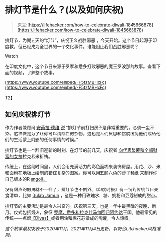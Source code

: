 # 排灯节是什么？(以及如何庆祝)

> 原文:[https://lifehacker.com/how-to-celebrate-diwali-1845666878](https://lifehacker.com/how-to-celebrate-diwali-1845666878)

排灯节，为期五天的“灯节”，庆祝正义战胜邪恶 ，今天开始。这个节日起源于印度教，但已经成为全世界的一个文化事件。谁能阻止我们战胜邪恶呢？

Watch

在印度文化中，这个节日来源于罗摩和悉多打败邪恶的魔王罗波那的故事。查看下面的视频，了解整个故事。

[https://www.youtube.com/embed/-F5tzMBHcFc](https://www.youtube.com/embed/-F5tzMBHcFc)

T2】

## 如何庆祝排灯节

作为作者兼顾问 [安茹拉·德维](https://anjuladevi.com/about-anjula-devi/) [说](https://anjuladevi.com/2018/10/07/diwali-the-true-meaning/) “排灯节前打扫房子是非常重要的。必须一尘不染。这样做是为了让你可以清除任何杂物。这也是人们反思和摆脱困扰他们或给他们的生活蒙上阴影的任何事情的时候。”

排灯节也是一个辞旧迎新的时刻。在灯节的前几天，庆祝者 [向代表繁荣和全部财富的女神](https://timesofindia.indiatimes.com/life-style/events/diwali-puja-vidhi-step-by-step-guide-to-perfectly-perform-lakshmi-puja-at-home/articleshow/66525636.cms)拉克希米祈祷。

传统上，在这段时间里，人们会用充满活力的彩色面糊来装饰房屋。用花、沙、米和面粉在地板上绘制的错综复杂的图案。你可以用五颜六色的沙子和纸 来制作你自己版本的R [angoli。](https://www.pinterest.ca/pin/131237776620014715/)

没有甜点的假期就不一样了，排灯节也不例外。《印度时报》有一份的传统节日美食清单，比如 [Gulab Jamun](https://www.indianhealthyrecipes.com/gulab-jamun-recipe-using-milk-powder/) ，这是一种用玫瑰水、糖、奶粉和豆蔻制成的甜点。

排灯节的主要活动是最令人兴奋的。庆祝第三天，也是一年中最黑暗的夜晚，新月。仪式包括烟火，象征 [罗摩、悉多和拉克什马纳回归阿约达](https://youtu.be/-F5tzMBHcFc?t=626)王国。他最常见的传统——点燃[【Diyas】](https://www.dltk-kids.com/world/india/mdiyas.htm)或者用油和棉花芯做成的陶罐，令人惊叹。

*这个故事最初发表于2020年11月，2021年11月4日更新，以符合Lifehacker风格准则。*